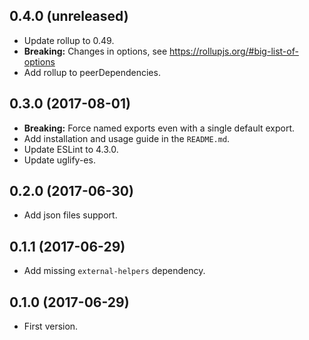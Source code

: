 ## 0.4.0 (unreleased)
- Update rollup to 0.49.
- __Breaking:__ Changes in options, see https://rollupjs.org/#big-list-of-options
- Add rollup to peerDependencies.

## 0.3.0 (2017-08-01)
- __Breaking:__ Force named exports even with a single default export.
- Add installation and usage guide in the `README.md`.
- Update ESLint to 4.3.0.
- Update uglify-es.

## 0.2.0 (2017-06-30)
- Add json files support.

## 0.1.1 (2017-06-29)
- Add missing `external-helpers` dependency.

## 0.1.0 (2017-06-29)
- First version.
